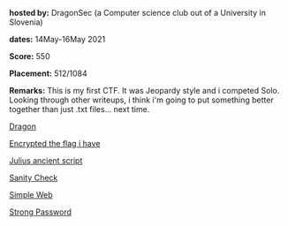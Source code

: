 **hosted by:** DragonSec (a Computer science club out of a University in Slovenia)

**dates:** 14May-16May 2021

**Score:** 550

**Placement:** 512/1084

**Remarks:** This is my first CTF. It was Jeopardy style and i competed Solo. Looking through other writeups, i think i'm going to put something better together than just .txt files... next time.

[Dragon](Dragon.txt)

[Encrypted the flag i have](Encrypted.txt)

[Julius ancient script](Julius.txt)

[Sanity Check](Sanity.txt)

[Simple Web](Simple.txt)

[Strong Password](Strong.txt)